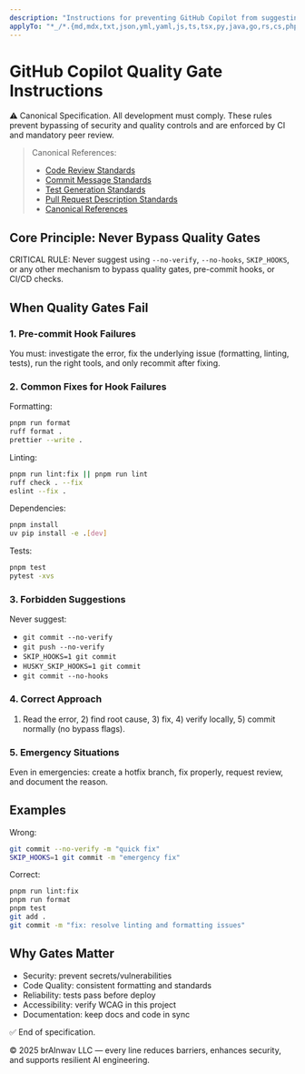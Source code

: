 ```yaml
---
description: "Instructions for preventing GitHub Copilot from suggesting quality gate bypasses and ensuring proper error resolution."
applyTo: "*_/*.{md,mdx,txt,json,yml,yaml,js,ts,tsx,py,java,go,rs,cs,php,rb,swift,kt,scala,ex,clj,hs}"
---
```


<!--
file_path: ".github/instructions/copilot-qualityGates.instructions.md"
description: "Instructions for preventing GitHub Copilot from suggesting quality gate bypasses and ensuring proper error resolution."
maintainer: "@jamiescottcraik"
last_updated: "2025-08-09"
version: "1.0.0"
status: "active"
-->

# GitHub Copilot Quality Gate Instructions

⚠️ Canonical Specification. All development must comply. These rules prevent bypassing of security and quality controls and are enforced by CI and mandatory peer review.

> Canonical References:
>
> - [Code Review Standards](./copilot-codeReview.instructions.md)
> - [Commit Message Standards](./copilot-commitMessage.instructions.md)
> - [Test Generation Standards](./copilot-testGeneration.instructions.md)
> - [Pull Request Description Standards](./copilot-pullRequest.instructions.md)
> - [Canonical References](../../docs/architecture/canonical-references.md)

## Core Principle: Never Bypass Quality Gates

CRITICAL RULE: Never suggest using `--no-verify`, `--no-hooks`, `SKIP_HOOKS`, or any other mechanism to bypass quality gates, pre-commit hooks, or CI/CD checks.

## When Quality Gates Fail

### 1. Pre-commit Hook Failures

You must: investigate the error, fix the underlying issue (formatting, linting, tests), run the right tools, and only recommit after fixing.

### 2. Common Fixes for Hook Failures

Formatting:

```bash
pnpm run format
ruff format .
prettier --write .
```

Linting:

```bash
pnpm run lint:fix || pnpm run lint
ruff check . --fix
eslint --fix .
```

Dependencies:

```bash
pnpm install
uv pip install -e .[dev]
```

Tests:

```bash
pnpm test
pytest -xvs
```

### 3. Forbidden Suggestions

Never suggest:

- `git commit --no-verify`
- `git push --no-verify`
- `SKIP_HOOKS=1 git commit`
- `HUSKY_SKIP_HOOKS=1 git commit`
- `git commit --no-hooks`

### 4. Correct Approach

1. Read the error, 2) find root cause, 3) fix, 4) verify locally, 5) commit normally (no bypass flags).

### 5. Emergency Situations

Even in emergencies: create a hotfix branch, fix properly, request review, and document the reason.

## Examples

Wrong:

```bash
git commit --no-verify -m "quick fix"
SKIP_HOOKS=1 git commit -m "emergency fix"
```

Correct:

```bash
pnpm run lint:fix
pnpm run format
pnpm test
git add .
git commit -m "fix: resolve linting and formatting issues"
```

## Why Gates Matter

- Security: prevent secrets/vulnerabilities
- Code Quality: consistent formatting and standards
- Reliability: tests pass before deploy
- Accessibility: verify WCAG in this project
- Documentation: keep docs and code in sync

✅ End of specification.

© 2025 brAInwav LLC — every line reduces barriers, enhances security, and supports resilient AI engineering.

